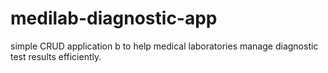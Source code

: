 # medilab-diagnostic-app
 simple CRUD application b to help medical laboratories manage diagnostic test results efficiently.
